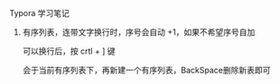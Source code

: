 Typora 学习笔记

1. 有序列表，连带文字换行时，序号会自动 +1，如果不希望序号自加

   可以换行后，按 crtl + ] 键

   会于当前有序列表下，再新建一个有序列表，BackSpace删除新表即可

   